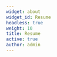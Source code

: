 ```yaml
---
widget: about
widget_id: Resume
headless: true
weight: 10
title: Resume
active: true
author: admin
---
```

